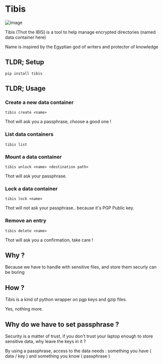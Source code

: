 # Tibis

![image](https://user-images.githubusercontent.com/5250807/166554591-47e85ac2-2f59-4e33-ba95-a76f2ea41818.png)


Tibis (Thot the IBIS) is a tool to help manage encrypted directories (named data container here) 

Name is inspired by the Egyptian god of writers and protector of knowledge 

## TLDR; Setup 

```
pip install tibis
```

## TLDR; Usage 

### Create a new data container
```
tibis create <name>
```
Thot will ask you a passphrase, choose a good one !

### List data containers
```
tibis list 
```

### Mount a data container 
```
tibis unlock <name> <destination path>
```
Thot will ask your passphrase.

### Lock a data container
```
tibis lock <name>
```
Thot will not ask your passphrase.. because it's PGP Public key.

### Remove an entry 
```
tibis delete <name>
```
Thot will ask you a confirmation, take care !
## Why ? 
Because we have to handle with sensitive files, and store them securly can be boring

## How ? 
Tibis is a kind of python wrapper on pgp keys and gzip files. 

Yes, nothing more. 

## Why do we have to set passphrase ? 
Security is a matter of trust, if you don't trust your laptop enough to store sensitive data, why leave the keys in it ?

By using a passphrase, access to the data needs : something you have ( data / key ) and something you know ( passphrase ) 
